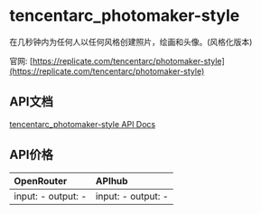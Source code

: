 # tencentarc_photomaker-style

在几秒钟内为任何人以任何风格创建照片，绘画和头像。(风格化版本)

官网: [https://replicate.com/tencentarc/photomaker-style](https://replicate.com/tencentarc/photomaker-style)

## API文档

[tencentarc_photomaker-style API Docs](../apis/zh/tencentarc_photomaker-style.md)

## API价格

| OpenRouter | APIhub |
|:---|:---|
| input: - output: - | input: - output: - |
